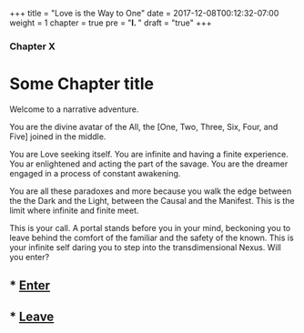 +++
title = "Love is the Way to One"
date = 2017-12-08T00:12:32-07:00
weight = 1
chapter = true
pre = "<b>I. </b>"
draft = "true"
+++

### Chapter X

# Some Chapter title

<script src="http://code.jquery.com/jquery-1.4.2.min.js"></script>
<script>
  function goBack(){window.history.back();}
</script>

Welcome to a narrative adventure.

You are the divine avatar of the All, the [One, Two, Three, Six, Four, and Five] joined in the middle.

You are Love seeking itself. You are infinite and having a finite experience. You ar enlightened and acting the part of the savage. You are the dreamer engaged in a process of constant awakening.

You are all these paradoxes and more because you walk the edge between the the Dark and the Light, between the Causal and the Manifest. This is the limit where infinite and finite meet.

This is your call. A portal stands before you in your mind, beckoning you to leave behind the comfort of the familiar and the safety of the known. This is your infinite self daring you to step into the transdimensional Nexus. Will you enter?

## * [Enter](#)
## * <a href="#" onclick="window.history.back()">Leave</a>